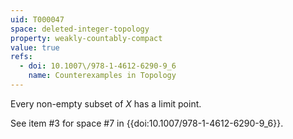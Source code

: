 ```yaml
---
uid: T000047
space: deleted-integer-topology
property: weakly-countably-compact
value: true
refs:
  - doi: 10.1007\/978-1-4612-6290-9_6
    name: Counterexamples in Topology
---
```

Every non-empty subset of $X$ has a limit point.

See item #3 for space #7 in {{doi:10.1007\/978-1-4612-6290-9_6}}.
